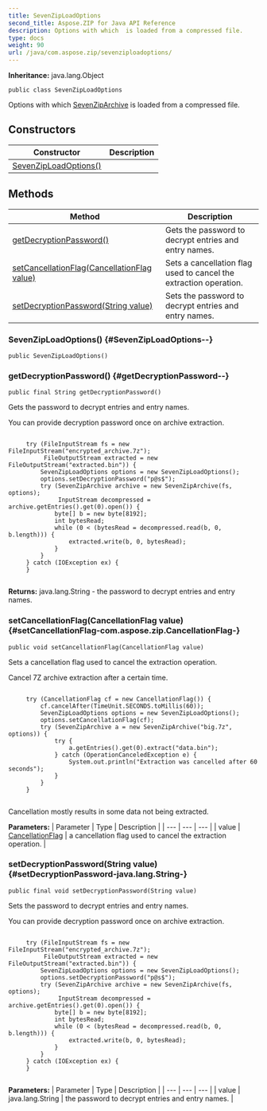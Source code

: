 ```yaml
---
title: SevenZipLoadOptions
second_title: Aspose.ZIP for Java API Reference
description: Options with which  is loaded from a compressed file.
type: docs
weight: 90
url: /java/com.aspose.zip/sevenziploadoptions/
---
```


**Inheritance:**
java.lang.Object
```
public class SevenZipLoadOptions
```

Options with which [SevenZipArchive](../../com.aspose.zip/sevenziparchive) is loaded from a compressed file.
## Constructors

| Constructor | Description |
| --- | --- |
| [SevenZipLoadOptions()](#SevenZipLoadOptions--) |  |
## Methods

| Method | Description |
| --- | --- |
| [getDecryptionPassword()](#getDecryptionPassword--) | Gets the password to decrypt entries and entry names. |
| [setCancellationFlag(CancellationFlag value)](#setCancellationFlag-com.aspose.zip.CancellationFlag-) | Sets a cancellation flag used to cancel the extraction operation. |
| [setDecryptionPassword(String value)](#setDecryptionPassword-java.lang.String-) | Sets the password to decrypt entries and entry names. |
### SevenZipLoadOptions() {#SevenZipLoadOptions--}
```
public SevenZipLoadOptions()
```


### getDecryptionPassword() {#getDecryptionPassword--}
```
public final String getDecryptionPassword()
```


Gets the password to decrypt entries and entry names.

You can provide decryption password once on archive extraction.

```

     try (FileInputStream fs = new FileInputStream("encrypted_archive.7z");
          FileOutputStream extracted = new FileOutputStream("extracted.bin")) {
         SevenZipLoadOptions options = new SevenZipLoadOptions();
         options.setDecryptionPassword("p@s$");
         try (SevenZipArchive archive = new SevenZipArchive(fs, options);
              InputStream decompressed = archive.getEntries().get(0).open()) {
             byte[] b = new byte[8192];
             int bytesRead;
             while (0 < (bytesRead = decompressed.read(b, 0, b.length))) {
                 extracted.write(b, 0, bytesRead);
             }
         }
     } catch (IOException ex) {
     }
 
```



**Returns:**
java.lang.String - the password to decrypt entries and entry names.
### setCancellationFlag(CancellationFlag value) {#setCancellationFlag-com.aspose.zip.CancellationFlag-}
```
public void setCancellationFlag(CancellationFlag value)
```


Sets a cancellation flag used to cancel the extraction operation.

Cancel 7Z archive extraction after a certain time.

```

     try (CancellationFlag cf = new CancellationFlag()) {
         cf.cancelAfter(TimeUnit.SECONDS.toMillis(60));
         SevenZipLoadOptions options = new SevenZipLoadOptions();
         options.setCancellationFlag(cf);
         try (SevenZipArchive a = new SevenZipArchive("big.7z", options)) {
             try {
                 a.getEntries().get(0).extract("data.bin");
             } catch (OperationCanceledException e) {
                 System.out.println("Extraction was cancelled after 60 seconds");
             }
         }
     }
 
```

Cancellation mostly results in some data not being extracted.

**Parameters:**
| Parameter | Type | Description |
| --- | --- | --- |
| value | [CancellationFlag](../../com.aspose.zip/cancellationflag) | a cancellation flag used to cancel the extraction operation. |

### setDecryptionPassword(String value) {#setDecryptionPassword-java.lang.String-}
```
public final void setDecryptionPassword(String value)
```


Sets the password to decrypt entries and entry names.

You can provide decryption password once on archive extraction.

```

     try (FileInputStream fs = new FileInputStream("encrypted_archive.7z");
          FileOutputStream extracted = new FileOutputStream("extracted.bin")) {
         SevenZipLoadOptions options = new SevenZipLoadOptions();
         options.setDecryptionPassword("p@s$");
         try (SevenZipArchive archive = new SevenZipArchive(fs, options);
              InputStream decompressed = archive.getEntries().get(0).open()) {
             byte[] b = new byte[8192];
             int bytesRead;
             while (0 < (bytesRead = decompressed.read(b, 0, b.length))) {
                 extracted.write(b, 0, bytesRead);
             }
         }
     } catch (IOException ex) {
     }
 
```



**Parameters:**
| Parameter | Type | Description |
| --- | --- | --- |
| value | java.lang.String | the password to decrypt entries and entry names. |

